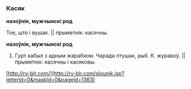 ### Касяк
**назоўнік, мужчынскі род**

Тое, што і вушак. || прыметнік: касячны.

**назоўнік, мужчынскі род**

1. Гурт кабыл з адным жарабком. Чарада птушак, рыб. К. журавоў. || прыметнік: касячны і касяковы.

<a rel="author">[http://rv-blr.com/](http://rv-blr.com/slounik.jsp?letterId=0&maskId=0&pageId=1363)</a>
